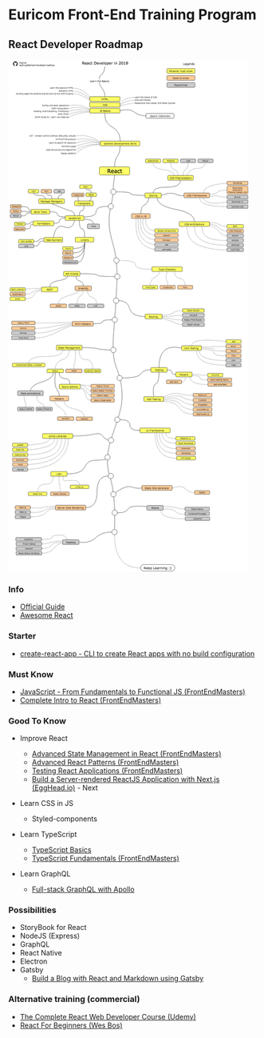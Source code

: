 # Euricom Front-End Training Program

## React Developer Roadmap

<img src="./react-developer-roadmap.png" />

### Info

- [Official Guide](https://reactjs.org/)
- [Awesome React](https://github.com/enaqx/awesome-react)

### Starter

- [create-react-app - CLI to create React apps with no build configuration ](https://github.com/facebook/create-react-app)

### Must Know

- [JavaScript - From Fundamentals to Functional JS (FrontEndMasters)](https://frontendmasters.com/courses/js-fundamentals-functional-v2/)
- [Complete Intro to React (FrontEndMasters)](https://frontendmasters.com/courses/react/)

### Good To Know

- Improve React
    + [Advanced State Management in React (FrontEndMasters)](https://frontendmasters.com/courses/react-state/)
    + [Advanced React Patterns (FrontEndMasters)](https://frontendmasters.com/courses/advanced-react-patterns/)
    + [Testing React Applications (FrontEndMasters)](https://frontendmasters.com/courses/testing-react/)
    + [Build a Server-rendered ReactJS Application with Next.js (EggHead.io)](https://egghead.io/courses/build-a-server-rendered-reactjs-application-with-next-js) - Next

- Learn CSS in JS
    - Styled-components

- Learn TypeScript
    - [TypeScript Basics](https://app.pluralsight.com/library/courses/typescript/)
    - [TypeScript Fundamentals (FrontEndMasters)](https://frontendmasters.com/courses/typescript/)

- Learn GraphQL
    + [Full-stack GraphQL with Apollo](https://www.leveluptutorials.com/tutorials/full-stack-graphql-with-apollo-meteor-and-react)

### Possibilities

- StoryBook for React
- NodeJS (Express)
- GraphQL
- React Native
- Electron
- Gatsby
    - [Build a Blog with React and Markdown using Gatsby](https://egghead.io/courses/build-a-blog-with-react-and-markdown-using-gatsby)

### Alternative training (commercial)

- [The Complete React Web Developer Course (Udemy)](https://www.udemy.com/react-2nd-edition/?siteID=QZaBth_yPOQ-K6a2lVmepp2tq_4h5HunwQ&LSNPUBID=QZaBth%2FyPOQ)
- [React For Beginners (Wes Bos)](https://reactforbeginners.com/)

